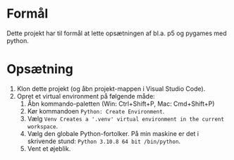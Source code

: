 # Formål

Dette projekt har til formål at lette opsætningen af bl.a. p5 og pygames med python.

# Opsætning

1. Klon dette projekt (og åbn projekt-mappen i Visual Studio Code).
2. Opret et virtual environment på følgende måde:
    1. Åbn kommando-paletten (Win: Ctrl+Shift+P, Mac: Cmd+Shift+P)
    2. Kør kommandoen `Python: Create Environment`.
    3. Vælg `Venv Creates a '.venv' virtual environment in the current workspace`.
    4. Vælg den globale Python-fortolker. På min maskine er det i skrivende stund: `Python 3.10.8 64 bit /bin/python`.
    5. Vent et øjeblik.
